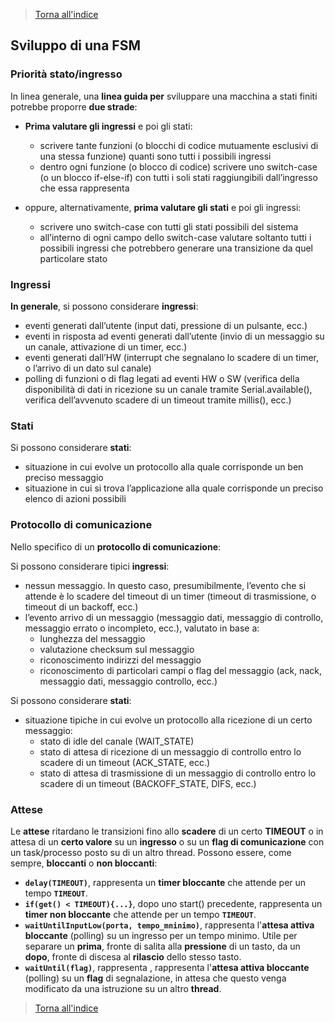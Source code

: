 
>[Torna all'indice](indexstatifiniti.md)
## **Sviluppo di una FSM**

### **Priorità stato/ingresso**

In linea generale, una **linea guida per** sviluppare una macchina a stati finiti potrebbe proporre **due strade**: 
- **Prima valutare gli ingressi** e poi gli stati:
    - scrivere tante funzioni (o blocchi di codice mutuamente esclusivi di una stessa funzione) quanti sono tutti i possibili ingressi
    - dentro ogni funzione (o blocco di codice) scrivere uno switch-case (o un blocco if-else-if) con tutti i soli stati raggiungibili dall’ingresso che essa rappresenta

- oppure, alternativamente, **prima valutare gli stati** e poi gli ingressi:
   - scrivere uno switch-case con tutti gli stati possibili del sistema
   - all’interno di ogni campo dello switch-case valutare soltanto tutti i possibili ingressi che potrebbero generare una transizione da quel particolare stato

### **Ingressi**

**In generale**, si possono considerare **ingressi**:
-	eventi generati dall’utente (input dati, pressione di un pulsante, ecc.)
-	eventi in risposta ad eventi generati dall’utente (invio di un messaggio su un canale, attivazione di un timer, ecc.) 
-	eventi generati dall’HW (interrupt che segnalano lo scadere di un timer, o l’arrivo di un dato sul canale)
-	polling di funzioni o di flag legati ad eventi HW o SW (verifica della disponibilità di dati in ricezione su un canale tramite Serial.available(), verifica dell’avvenuto scadere di un timeout tramite millis(), ecc.)

### **Stati**

Si possono considerare **stati**:
-	situazione in cui evolve un protocollo alla quale corrisponde un ben preciso messaggio
-	situazione in cui si trova l’applicazione alla quale corrisponde un preciso elenco di azioni possibili

### **Protocollo di comunicazione**

Nello specifico di un **protocollo di comunicazione**:

Si possono considerare tipici **ingressi**:

-	nessun messaggio. In questo caso, presumibilmente, l’evento che si attende è lo scadere del timeout di un timer (timeout di trasmissione, o timeout di un backoff, ecc.)
-	l’evento arrivo di un messaggio (messaggio dati, messaggio di controllo, messaggio errato o incompleto, ecc.), valutato in base a:
    - lunghezza del messaggio
    - valutazione checksum sul messaggio
    - riconoscimento indirizzi del messaggio
    - riconoscimento di particolari campi o flag del messaggio (ack, nack, messaggio dati, messaggio controllo, ecc.)

Si possono considerare **stati**:
- situazione tipiche in cui evolve un protocollo alla ricezione di un certo messaggio:
  * stato di idle del canale (WAIT_STATE)
  * stato di attesa di ricezione di un messaggio di controllo entro lo scadere di un timeout (ACK_STATE, ecc.)
  * stato di attesa di trasmissione di un messaggio di controllo entro lo scadere di un timeout (BACKOFF_STATE, DIFS, ecc.)

### Attese

Le **attese** ritardano le transizioni fino allo **scadere** di un certo **TIMEOUT** o in attesa di un **certo valore** su un **ingresso** o su un **flag di comunicazione** con un task/processo posto su di un altro thread. Possono essere, come sempre, **bloccanti** o **non bloccanti**:
- **```delay(TIMEOUT)```**, rappresenta un **timer bloccante** che attende per un tempo **```TIMEOUT```**.
- **```if(get() < TIMEOUT){...}```**, dopo uno start() precedente, rappresenta un **timer non bloccante** che attende per un tempo **```TIMEOUT```**.
- **```waitUntilInputLow(porta, tempo_mninimo)```**, rappresenta l'**attesa attiva bloccante** (polling) su un ingresso per un tempo minimo. Utile per separare un **prima**, fronte di salita alla **pressione** di un tasto, da un **dopo**, fronte di discesa al **rilascio** dello stesso tasto.
- **```waitUntil(flag)```**, rappresenta , rappresenta l'**attesa attiva bloccante** (polling) su un **flag** di segnalazione, in attesa che questo venga modificato da una istruzione su un altro **thread**.
  
>[Torna all'indice](indexstatifiniti.md) 

